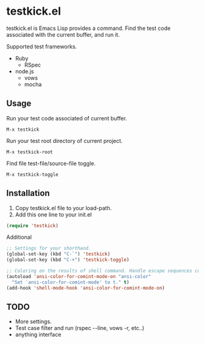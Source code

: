 # testkick.el

testkick.el is Emacs Lisp provides a command.
Find the test code associated with the current buffer, and run it.

Supported test frameworks.
* Ruby
  * RSpec
* node.js
  * vows
  * mocha

## Usage

Run your test code associated of current buffer.
```
M-x testkick
```

Run your test root directory of current project. 
```
M-x testkick-root
```

Find file  test-file/source-file toggle.
```
M-x testkick-toggle
```

## Installation

1. Copy testkick.el file to your load-path.
2. Add this one line to your init.el  

```cl
(require 'testkick)
```

Additional  

```cl
;; Settings for your shorthand.
(global-set-key (kbd "C-`") 'testkick)
(global-set-key (kbd "C-+") 'testkick-toggle)

;; Coloring on the results of shell command. Handle escape sequences correctly
(autoload 'ansi-color-for-comint-mode-on "ansi-color"
  "Set `ansi-color-for-comint-mode' to t." t)
(add-hook 'shell-mode-hook 'ansi-color-for-comint-mode-on)
```

## TODO
* More settings.
* Test case filter and run (rspec --line, vows -r, etc..)
* anything interface

